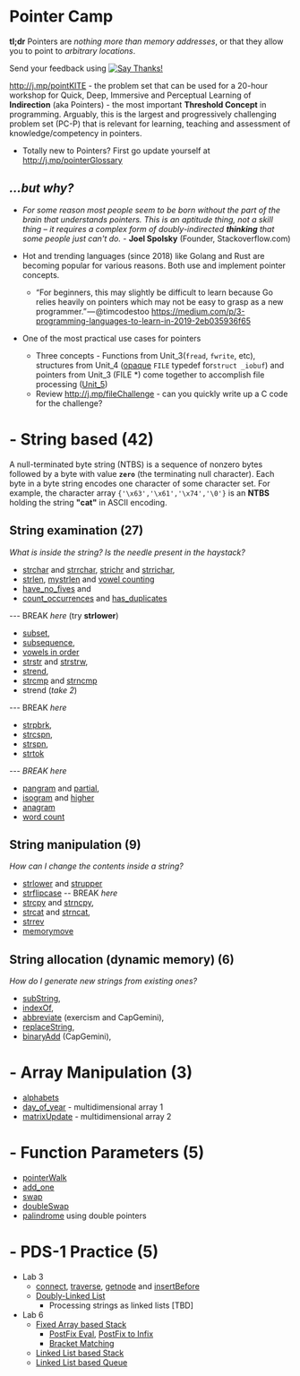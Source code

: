 # Pointer Camp

**tl;dr**   Pointers are _nothing more than memory addresses_, or that they allow you to point to _arbitrary locations_.

Send your feedback using [![Say Thanks!](https://img.shields.io/badge/Say%20Thanks-!-1EAEDB.svg)](https://saythanks.io/to/lifebalance@gmail.com)

http://j.mp/pointKITE  - the problem set that can be used for a 20-hour workshop for Quick, Deep, Immersive and Perceptual Learning of **Indirection** (aka Pointers) - the most important **Threshold Concept** in programming. Arguably, this is the largest and progressively challenging problem set (PC-P) that is relevant for learning, teaching and assessment of knowledge/competency in pointers. 

  - Totally new to Pointers? First go update yourself at http://j.mp/pointerGlossary


## _...but why?_ 

- _For some reason most people seem to be born without the part of the brain that understands pointers. This is an aptitude thing, not a skill thing – it requires a complex form of doubly-indirected **thinking** that some people just can't do._ - **Joel Spolsky** (Founder, Stackoverflow.com)

- Hot and trending languages (since 2018) like Golang and Rust are becoming popular for various reasons. Both use and implement pointer concepts. 
	- “For beginners, this may slightly be difficult to learn because Go relies heavily on pointers which may not be easy to grasp as a new programmer.” — @timcodestoo https://medium.com/p/3-programming-languages-to-learn-in-2019-2eb035936f65

- One of the most practical use cases for pointers 
    - Three concepts - Functions from Unit_3(`fread`, `fwrite`, etc), structures from Unit_4 ([opaque][opaque] `FILE` typedef for`struct _iobuf`) and pointers from Unit_3 (FILE *)  come together to accomplish file processing ([Unit_5](http://j.mp/unit5Easy))
	- Review http://j.mp/fileChallenge - can you quickly write up a C code for the challenge? 


[opaque]: http://j.mp/opaqueC 

# - String based (42)
A null-terminated byte string (NTBS) is a sequence of nonzero bytes followed by a byte with value **`zero`** (the terminating null character). Each byte in a byte string encodes one character of some character set. For example, the character array `{'\x63','\x61','\x74','\0'}` is an **NTBS** holding the string **"cat"** in ASCII encoding.

## String examination  (27)
_What is inside the string? Is the needle present in the haystack?_
- [strchar](http://j.mp/stringCharCC) and [strrchar](http://j.mp/stringrcharCC),  [strichr](http://j.mp/stringicharCC) and [strrichar](http://j.mp/stringiRcharCC),
- [strlen](http://j.mp/stringLenCC), [mystrlen](http://j.mp/strlenCC) and [vowel counting](https://j.mp/vowelsCC)
- [have_no_fives](http://j.mp/haveNoFive)  and 
- [count_occurrences](http://j.mp/countCC) and [has_duplicates](http://j.mp/countDuplicates)

--- BREAK  _here_ (try **strlower**)  
- [subset](http://j.mp/subSetCC),  
- [subsequence](http://j.mp/subSeqCC),  
- [vowels in order](http://j.mp/vowelsOrderCC)  
- [strstr](http://j.mp/stringStrCC) and [strstrw](http://j.mp/strstrwrapCC), 
- [strend](http://j.mp/stringEndCC), 
- [strcmp](http://j.mp/strcmpCC) and [strncmp](http://j.mp/stringncompareCC)
- strend (_take  2_)

--- BREAK  _here_

- [strpbrk](http://j.mp/strpbrkCC), 
- [strcspn](http://j.mp/stringcspnCC), 
- [strspn](http://j.mp/stringspnCC), 
- [strtok](http://j.mp/strTokenizeCC)

--- *BREAK here*
- [pangram](http://j.mp/panGramCC) and [partial](http://j.mp/pangramCC), 
 - [isogram](http://j.mp/isogramCC) and [higher](http://j.mp/multipleIsogramCC)
- [anagram](http://j.mp/anagramCC)
- [word count](http://j.mp/wordcountCC)


## String manipulation (9)
_How can I change the contents inside a string?_ 
- [strlower](http://j.mp/strToLowerCC) and [strupper](http://j.mp/strToUpperCC)
- [strflipcase](http://j.mp/stringflipcaseCC)
-- BREAK _here_ 
- [strcpy](http://j.mp/stringcopyCC) and [strncpy](http://j.mp/stringNcopyCC),
- [strcat](http://j.mp/stringCatCC) and [strncat](http://j.mp/strncatCC),
- [strrev](http://j.mp/reverseCC)
- [memorymove](http://j.mp/memmoveCC)

## String allocation (dynamic memory) (6)
_How do I generate new strings from existing ones?_
- [subString](http://j.mp/substringCC), 
- [indexOf](http://j.mp/indexCC),
- [abbreviate](http://j.mp/acronymCC) (exercism and CapGemini), 
- [replaceString](http://j.mp/replaceCC),
- [binaryAdd](http://j.mp/binaryaddCC) (CapGemini), 
  
# - Array Manipulation  (3)
- [alphabets](https://cloudcoder.kgkite.ac.in/cloudcoder/#exercise?c=33,p=1208) 
- [day_of_year](http://j.mp/dayYearCC)  - multidimensional array 1
- [matrixUpdate](http://j.mp/arrayPointer) - multidimensional array 2

# - Function Parameters (5)
- [pointerWalk](http://j.mp/pointerWalk)
- [add_one](http://cloudcoder.kgkite.ac.in/cloudcoder/#exercise?c=33,p=967) 
- [swap](http://j.mp/swapNumbers) 
- [doubleSwap](http://j.mp/doubleSwap)
- [palindrome](http://j.mp/dPalindromeKG) using double pointers


# - PDS-1 Practice (5)
  - Lab 3
	 - [connect](http://cloudcoder.kgkite.ac.in/cloudcoder/#exercise?c=7,p=1191), [traverse](http://cloudcoder.kgkite.ac.in/cloudcoder/#exercise?c=7,p=1190), [getnode](http://j.mp/tailCC) and 
[insertBefore](http://cloudcoder.kgkite.ac.in/cloudcoder/#exercise?c=7,p=1193)
	 - [Doubly-Linked List](http://cloudcoder.kgkite.ac.in/cloudcoder/#exercise?c=7,p=1189)
       - Processing strings as linked lists [TBD]
  - Lab 6 
    - [Fixed Array based Stack](http://cloudcoder.kgkite.ac.in/cloudcoder/#exercise?c=7,p=1115)
      - [PostFix Eval](http://cloudcoder.kgkite.ac.in/cloudcoder/#exercise?c=7,p=1120),  [PostFix to Infix](http://j.mp/infixPostfix)
      - [Bracket Matching](http://cloudcoder.kgkite.ac.in/cloudcoder/#exercise?c=7,p=1126)
    - [Linked List based Stack](http://cloudcoder.kgkite.ac.in/cloudcoder/#exercise?c=7,p=1162)
    - [Linked List based Queue](http://cloudcoder.kgkite.ac.in/cloudcoder/#exercise?c=7,p=1188)



<!---
## Another Pointer Problem Set 

http://clc-wiki.net/wiki/C_standard_library:string.h

![clibrary]( http://j.mp/pointerProblems)

--->

